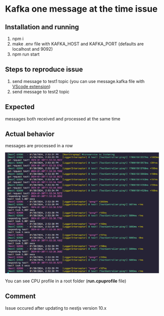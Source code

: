 # Kafka one message at the time issue

## Installation and running

1. npm i
2. make .env file with KAFKA_HOST and KAFKA_PORT (defaults are localhost and 9092)
3. npm run start

## Steps to reproduce issue
1. send message to test1 topic (you can use message.kafka file with [VScode extension](https://marketplace.visualstudio.com/items?itemName=jeppeandersen.vscode-kafka))
2. send message to test2 topic

## Expected
messages both received and processed at the same time

## Actual behavior
messages are processed in a row

<img src="assets/result.png" title="" alt="" data-align="center">

You can see CPU profile in a root folder (**run.cpuprofile** file)

## Comment
Issue occured after updating to nestjs version 10.x
